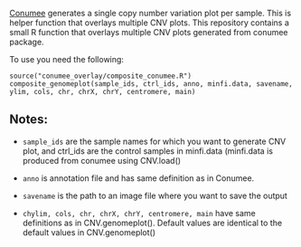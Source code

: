 

[Conumee](https://bioconductor.org/packages/release/bioc/html/conumee.html) generates a single copy number variation plot per sample. This is helper function that overlays multiple CNV plots. This repository contains a small R function that overlays multiple CNV plots generated from conumee package.

To use you need the following:

```
source("conumee_overlay/composite_conumee.R")
composite_genomeplot(sample_ids, ctrl_ids, anno, minfi.data, savename, ylim, cols, chr, chrX, chrY, centromere, main)
```

## Notes:

- `sample_ids` are the sample names for which you want to generate CNV plot, and ctrl_ids are the control samples in minfi.data (minfi.data is produced from 
conumee using CNV.load()

- `anno` is annotation file and has same definition as in Conumee.

- `savename` is the path to an image file where you want to save the output

- `chylim, cols, chr, chrX, chrY, centromere, main` have same definitions as in CNV.genomeplot(). Default values are identical to the default values in CNV.genomeplot()
